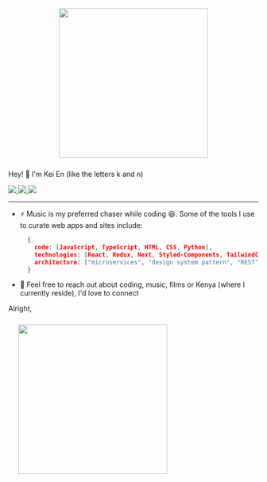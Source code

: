 <div align="center">
    <img src="./project-meme.jpeg"
        alt=""
        width="300"
        style="padding: 10px"
    >
</div>

Hey! 👋 I'm Kei En (like the letters k and n)

<p>
  <a href="https://twitter.com/kei_en_">
    <img src="https://img.shields.io/badge/-@kei_en_-2314171A?style=flat-square&labelColor=2314171A&logo=x&logoColor=white&link=https://twitter.com/kei_en_">
   <a/>
  <a href="https://www.linkedin.com/in/kei-en/">
    <img src="https://img.shields.io/badge/-@kei--en-blue?style=flat-square&logo=Linkedin&logoColor=white&link=https://www.linkedin.com/in/kei-en/">
  <a/>
   <a href="mailto:karanjajnjuguna@gmail.com">
    <img src="https://img.shields.io/badge/-karanjajnjuguna@gmail.com-c14438?style=flat-square&logo=Gmail&logoColor=white&link=mailto:karanjajnjuguna@gmail.com">
   <a/>
</p>

-------
- ⚡ Music is my preferred chaser while coding 😆. Some of the tools I use to curate web apps and sites include:
  ```json
    {
      code: [JavaScript, TypeScript, HTML, CSS, Python],
      technologies: [React, Redux, Next, Styled-Components, TailwindCSS, Node, Figma],
      architecture: ["microservices", "design system pattern", "REST"],
    }
  ```
- 💭 Feel free to reach out about coding, music, films or Kenya (where I currently reside), I'd love to connect

Alright,

<div align="start" style="margin-left: 10px">
    <img src="./project-meme.jpeg"
        alt=""
        width="300"
        style="padding: 10px"
    >
</div>

